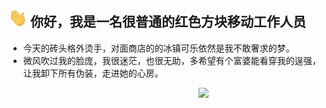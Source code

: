 ## <img src="https://raw.githubusercontent.com/ABSphreak/ABSphreak/master/gifs/Hi.gif" width="30px"> 你好，我是一名很普通的红色方块移动工作人员 ##


- 今天的砖头格外烫手，对面商店的的冰镇可乐依然是我不敢奢求的梦。 
- 微风吹过我的脸庞，我很迷茫，也很无助，多希望有个富婆能看穿我的逞强，让我卸下所有伪装，走进她的心房。

<img align='right' src='https://user-images.githubusercontent.com/5713670/87202985-820dcb80-c2b6-11ea-9f56-7ec461c497c3.gif' width='200"'>



